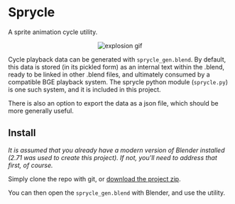 Sprycle
=======

A sprite animation cycle utility.

<p align="center">
  <img src="https://raw.github.com/GoranM/sprycle/master/explosion.gif" alt="explosion gif"/>
</p>

Cycle playback data can be generated with `sprycle_gen.blend`. By default, this data is stored (in its pickled form) as an internal text within the .blend, ready to be linked in other .blend files, and ultimately consumed by a compatible BGE playback system. The sprycle python module (`sprycle.py`) is one such system, and it is included in this project.

There is also an option to export the data as a json file, which should be more generally useful.

Install
-------

_It is assumed that you already have a modern version of Blender installed (2.71 was used to create this project). If not, you'll need to address that first, of course._

Simply clone the repo with git, or [download the project zip](https://github.com/GoranM/sprycle/archive/master.zip).

You can then open the `sprycle_gen.blend` with Blender, and use the utility.
